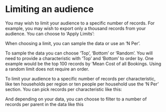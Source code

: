 # Limiting an audience

You may wish to limit your audience to a specific number of records. For example, you may wish to export only a thousand records from your audience. You can choose to ‘Apply Limits’:



When choosing a limit, you can sample the data or use an ‘N Per’.

To sample the data you can choose ‘Top’, ‘Bottom’ or ‘Random’. You will need to provide a characteristic with ‘Top’ and ‘Bottom’ to order by. One example would be the top 100 records by ‘Mean Cost of all Bookings. Using a random limit does not require an order.



To limit your audience to a specific number of records per characteristic, like ten households per region or ten people per household use the ‘N Per’ section. You can pick records per characteristic like this:



And depending on your data, you can choose to filter to a number of records per parent in the data like this

